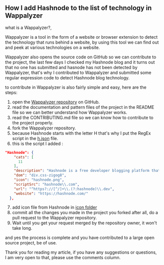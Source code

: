 ## How I add Hashnode to the list of technology in Wappalyzer

what is a Wappalyzer?,

Wappalyzer is a tool in the form of a website or browser extension to detect the technology that runs behind a website, by using this tool we can find out and peek at various technologies on a website.

Wappalyzer also opens the source code on GitHub so we can contribute to the project, the last few days I checked my Hashnode blog and it turns out that no one has submitted and hasnode has not been detected by Wappalyzer, that's why I contributed to Wappalyzer and submitted some regular expression code to detect Hashnode blog technology. 

to contribute in Wappalyzer is also fairly simple and easy, here are the steps:
1. open the [Wappalyzer repository](https://github.com/AliasIO/wappalyzer)  on GitHub.
2. read the documentation and pattern files of the project in the README file so we can better understand how Wappalyzer works.
3. read the CONTRIBUTING.md file so we can know how to contribute to the project properly.
4. fork the Wappalyzer repository.
5. because Hashnode starts with the letter H that's why I put the RegEx script in the [h.json](https://github.com/AliasIO/wappalyzer/blob/master/src/technologies/h.json)  file.
6. this is the script I added :
```json
"Hashnode": {
    "cats": [
      11
    ],
    "description": "Hashnode is a free developer blogging platform that allows you to publish articles on your own domain and helps you stay connected with a global developer community.",
    "dom": "div.css-zigog8",
    "icon": "hashnode.png",
    "scriptSrc": "hashnode\\.com",
    "url": "^https?://[^/]+\\.(?:hashnode)\\.dev",
    "website": "https://hashnode.com/"
  },
``` 
7. add icon file from Hashnode in [icon folder](https://github.com/AliasIO/wappalyzer/tree/master/src/drivers/webextension/images/icons)
8. commit all the changes you made in the project you forked after all, do a pull request to the Wappalyzer repository.
9. Wait until you get your request merged by the repository owner, it won't take long.

and yes the process is complete and you have contributed to a large open source project, be of use.

Thank you for reading my article, if you have any suggestions or questions, I am very open to that, please use the comments column.
